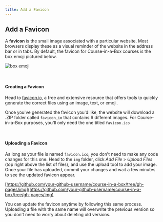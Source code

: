 ```yaml
---
title: Add a Favicon
---
```


## Add a Favicon

A **favicon** is the small image associated with a particular website. Most browsers display these as a visual reminder of the website in the address bar or in tabs. By default, the favicon for Course-in-a-Box courses is the box emoji pictured below. 

![box emoji]({{site.baseurl}}/img/favicon.ico)

<br>

#### Creating a Favicon

Head to [favicon.io](https://favicon.io/), a free and extensive resource that offers tools to quickly generate the correct files using an image, text, or emoji.

Once you've generated the favicon you'd like, the website will download a .ZIP folder called `favicon_io` that contains 6 different images. For Course-in-a-Box purposes, you'll only need the one titled `favicon.ico`

<br>

#### Uploading a Favicon

As long as your file is named `favicon.ico`, you don't need to make any code changes for this one. Head to the `img` folder,  click *Add File* > *Upload Files* (top right above the list of files), and use the upload tool to add your image. Once your file has uploaded, commit your changes and wait a few minutes to see the updated favicon appear.

[https://github.com/your-github-username/course-in-a-box/tree/gh-pages/img](https://github.com/your-github-username/course-in-a-box/tree/gh-pages/img)

You can update the favicon anytime by following this same process. Uploading a file with the same name will overwrite the previous version so you don't need to worry about deleting old versions.

